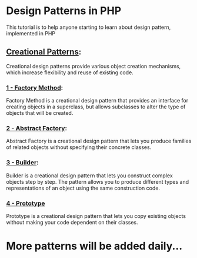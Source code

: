 # Design Patterns in PHP
This tutorial is to help anyone starting to learn about design pattern, implemented in PHP

## [Creational Patterns](https://refactoring.guru/design-patterns/creational-patterns):
Creational design patterns provide various object creation mechanisms, which increase flexibility and reuse of existing code.

### [1 - Factory Method](https://refactoring.guru/design-patterns/factory-method):
Factory Method is a creational design pattern that provides an interface for creating objects in a superclass, but allows subclasses to alter the type of objects that will be created.

### [2 - Abstract Factory](https://refactoring.guru/design-patterns/abstract-factory):
Abstract Factory is a creational design pattern that lets you produce families of related objects without specifying their concrete classes.

### [3 - Builder](https://refactoring.guru/design-patterns/builder):
Builder is a creational design pattern that lets you construct complex objects step by step. The pattern allows you to produce different types and representations of an object using the same construction code.

### [4 - Prototype](https://refactoring.guru/design-patterns/prototype)
Prototype is a creational design pattern that lets you copy existing objects without making your code dependent on their classes.


# More patterns will be added daily...
